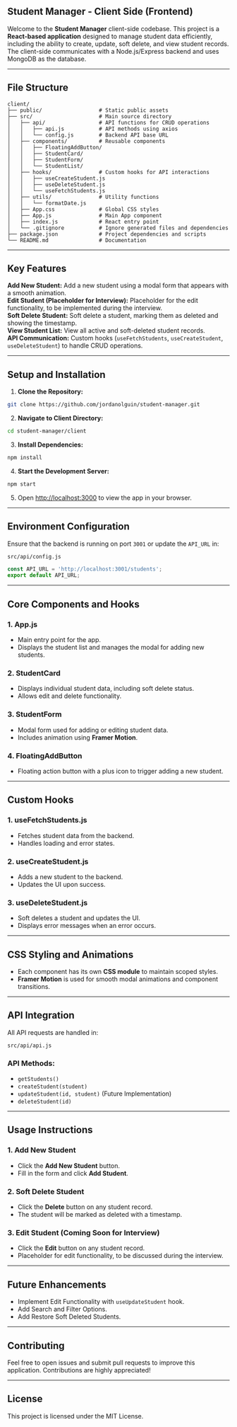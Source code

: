## Student Manager - Client Side (Frontend)

Welcome to the **Student Manager** client-side codebase. This project is a **React-based application** designed to manage student data efficiently, including the ability to create, update, soft delete, and view student records. The client-side communicates with a Node.js/Express backend and uses MongoDB as the database.

---

## File Structure

```
client/
├── public/                  # Static public assets
├── src/                     # Main source directory
│   ├── api/                 # API functions for CRUD operations
│   │   ├── api.js           # API methods using axios
│   │   └── config.js        # Backend API base URL
│   ├── components/          # Reusable components
│   │   ├── FloatingAddButton/
│   │   ├── StudentCard/
│   │   ├── StudentForm/
│   │   └── StudentList/
│   ├── hooks/               # Custom hooks for API interactions
│   │   ├── useCreateStudent.js
│   │   ├── useDeleteStudent.js
│   │   └── useFetchStudents.js
│   ├── utils/               # Utility functions
│   │   └── formatDate.js
│   ├── App.css              # Global CSS styles
│   ├── App.js               # Main App component
│   ├── index.js             # React entry point
│   └── .gitignore           # Ignore generated files and dependencies
├── package.json             # Project dependencies and scripts
└── README.md                # Documentation
```

---

## Key Features

**Add New Student:** Add a new student using a modal form that appears with a smooth animation.  
**Edit Student (Placeholder for Interview):** Placeholder for the edit functionality, to be implemented during the interview.  
**Soft Delete Student:** Soft delete a student, marking them as deleted and showing the timestamp.  
**View Student List:** View all active and soft-deleted student records.  
**API Communication:** Custom hooks (`useFetchStudents`, `useCreateStudent`, `useDeleteStudent`) to handle CRUD operations.  

---

## Setup and Installation

1. **Clone the Repository:**
```bash
git clone https://github.com/jordanolguin/student-manager.git
```

2. **Navigate to Client Directory:**
```bash
cd student-manager/client
```

3. **Install Dependencies:**
```bash
npm install
```

4. **Start the Development Server:**
```bash
npm start
```

5. Open [http://localhost:3000](http://localhost:3000) to view the app in your browser.

---

## Environment Configuration

Ensure that the backend is running on port `3001` or update the `API_URL` in:
```
src/api/config.js
```
```javascript
const API_URL = 'http://localhost:3001/students';
export default API_URL;
```

---

## Core Components and Hooks

### 1. **App.js**
- Main entry point for the app.
- Displays the student list and manages the modal for adding new students.

### 2. **StudentCard**
- Displays individual student data, including soft delete status.
- Allows edit and delete functionality.

### 3. **StudentForm**
- Modal form used for adding or editing student data.
- Includes animation using **Framer Motion**.

### 4. **FloatingAddButton**
- Floating action button with a plus icon to trigger adding a new student.

---

## Custom Hooks

### 1. **useFetchStudents.js**
- Fetches student data from the backend.
- Handles loading and error states.

### 2. **useCreateStudent.js**
- Adds a new student to the backend.
- Updates the UI upon success.

### 3. **useDeleteStudent.js**
- Soft deletes a student and updates the UI.
- Displays error messages when an error occurs.

---

## CSS Styling and Animations

- Each component has its own **CSS module** to maintain scoped styles.
- **Framer Motion** is used for smooth modal animations and component transitions.

---

## API Integration

All API requests are handled in:
```
src/api/api.js
```
### API Methods:
- `getStudents()`
- `createStudent(student)`
- `updateStudent(id, student)` (Future Implementation)
- `deleteStudent(id)`

---

## Usage Instructions

### 1. Add New Student
- Click the **Add New Student** button.
- Fill in the form and click **Add Student**.

### 2. Soft Delete Student
- Click the **Delete** button on any student record.
- The student will be marked as deleted with a timestamp.

### 3. Edit Student (Coming Soon for Interview)
- Click the **Edit** button on any student record.
- Placeholder for edit functionality, to be discussed during the interview.

---

## Future Enhancements
- Implement Edit Functionality with `useUpdateStudent` hook.
- Add Search and Filter Options.
- Add Restore Soft Deleted Students.

---

## Contributing
Feel free to open issues and submit pull requests to improve this application. Contributions are highly appreciated!

---

## License
This project is licensed under the MIT License.